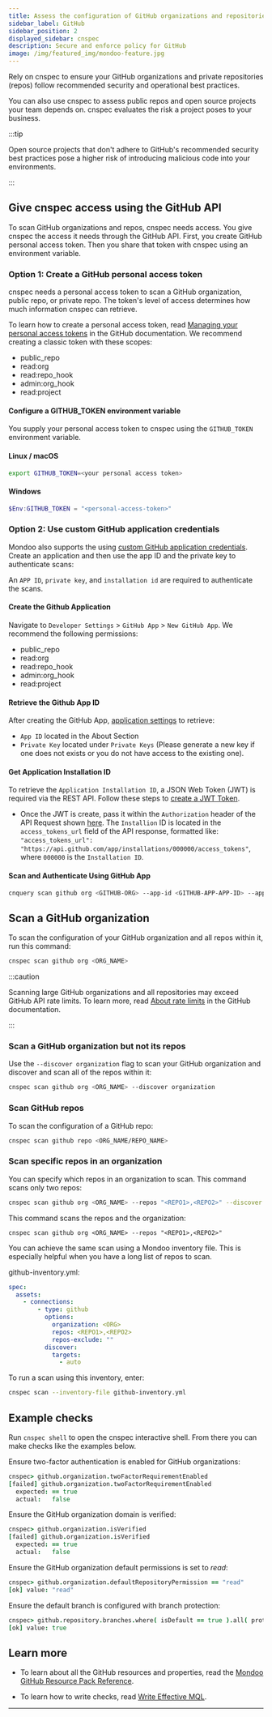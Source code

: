 ```yaml
---
title: Assess the configuration of GitHub organizations and repositories with cnspec
sidebar_label: GitHub
sidebar_position: 2
displayed_sidebar: cnspec
description: Secure and enforce policy for GitHub
image: /img/featured_img/mondoo-feature.jpg
---
```


Rely on cnspec to ensure your GitHub organizations and private repositories (repos) follow recommended security and operational best practices.

You can also use cnspec to assess public repos and open source projects your team depends on. cnspec evaluates the risk a project poses to your business.

:::tip

Open source projects that don't adhere to GitHub's recommended security best practices pose a higher risk of introducing malicious code into your environments.

:::

## Give cnspec access using the GitHub API

To scan GitHub organizations and repos, cnspec needs access. You give cnspec the access it needs through the GitHub API. First, you create GitHub personal access token. Then you share that token with cnspec using an environment variable.

### Option 1: Create a GitHub personal access token

cnspec needs a personal access token to scan a GitHub organization, public repo, or private repo. The token's level of access determines how much information cnspec can retrieve.

To learn how to create a personal access token, read [Managing your personal access tokens](https://docs.github.com/en/authentication/keeping-your-account-and-data-secure/managing-your-personal-access-tokens) in the GitHub documentation. We recommend creating a classic token with these scopes:

- public_repo
- read:org
- read:repo_hook
- admin:org_hook
- read:project

#### Configure a GITHUB_TOKEN environment variable

You supply your personal access token to cnspec using the `GITHUB_TOKEN` environment variable.

#### Linux / macOS

```bash
export GITHUB_TOKEN=<your personal access token>
```

#### Windows

```powershell
$Env:GITHUB_TOKEN = "<personal-access-token>"
```

### Option 2: Use custom GitHub application credentials

Mondoo also supports the using [custom GitHub application credentials](https://docs.github.com/en/apps/creating-github-apps). Create an application and then use the app ID and the private key to authenticate scans:

An `APP ID`, `private key`, and `installation id` are required to authenticate the scans.

#### Create the Github Application

Navigate to `Developer Settings` > `GitHub App` > `New GitHub App`. We recommend the following permissions:

- public_repo
- read:org
- read:repo_hook
- admin:org_hook
- read:project

#### Retrieve the Github App ID

After creating the GitHub App, [application settings](https://github.com/settings/apps/) to retrieve:

- `App ID` located in the About Section
- `Private Key` located under `Private Keys` (Please generate a new key if one does not exists or you do not have access to the existing one).

#### Get Application Installation ID

To retrieve the `Application Installation ID`, a JSON Web Token (JWT) is required via the REST API. Follow these steps to [create a JWT Token](https://docs.github.com/en/apps/creating-github-apps/authenticating-with-a-github-app/generating-a-json-web-token-jwt-for-a-github-app#generating-a-json-web-token-jwt).

- Once the JWT is create, pass it within the `Authorization` header of the API Request shown [here](https://docs.github.com/en/apps/creating-github-apps/authenticating-with-a-github-app/generating-a-json-web-token-jwt-for-a-github-app#about-json-web-tokens-jwts). The `Installion` ID is located in the `access_tokens_url` field of the API response, formatted like: `"access_tokens_url": "https://api.github.com/app/installations/000000/access_tokens"`, where `000000` is the `Installation ID`.

#### Scan and Authenticate Using GitHub App

```bash
cnquery scan github org <GITHUB-ORG> --app-id <GITHUB-APP-APP-ID> --app-installation-id <GITHUB-APP-INSTALLATION-ID> --app-private-key <PATH-TO-PEM-FILE>
```

## Scan a GitHub organization

To scan the configuration of your GitHub organization and all repos within it, run this command:

```bash
cnspec scan github org <ORG_NAME>
```

:::caution

Scanning large GitHub organizations and all repositories may exceed GitHub API rate limits. To learn more, read [About rate limits](https://docs.github.com/en/rest/rate-limit?apiVersion=2022-11-28#about-rate-limits) in the GitHub documentation.

:::

### Scan a GitHub organization but not its repos

Use the `--discover organization` flag to scan your GitHub organization and discover and scan all of the repos within it:

```bash
cnspec scan github org <ORG_NAME> --discover organization
```

### Scan GitHub repos

To scan the configuration of a GitHub repo:

```bash
cnspec scan github repo <ORG_NAME/REPO_NAME>
```

### Scan specific repos in an organization

You can specify which repos in an organization to scan. This command scans only two repos:

```bash
cnspec scan github org <ORG_NAME> --repos "<REPO1>,<REPO2>" --discover repos
```

This command scans the repos and the organization:

```
cnspec scan github org <ORG_NAME> --repos "<REPO1>,<REPO2>"
```

You can achieve the same scan using a Mondoo inventory file. This is especially helpful when you have a long list of repos to scan.

github-inventory.yml:

```yml
spec:
  assets:
    - connections:
        - type: github
          options:
            organization: <ORG>
            repos: <REPO1>,<REPO2>
            repos-exclude: ""
          discover:
            targets:
              - auto
```

To run a scan using this inventory, enter:

```bash
cnspec scan --inventory-file github-inventory.yml
```

## Example checks

Run `cnspec shell` to open the cnspec interactive shell. From there you can make checks like the examples below.

Ensure two-factor authentication is enabled for GitHub organizations:

```coffeescript
cnspec> github.organization.twoFactorRequirementEnabled
[failed] github.organization.twoFactorRequirementEnabled
  expected: == true
  actual:   false
```

Ensure the GitHub organization domain is verified:

```coffeescript
cnspec> github.organization.isVerified
[failed] github.organization.isVerified
  expected: == true
  actual:   false
```

Ensure the GitHub organization default permissions is set to _read_:

```coffeescript
cnspec> github.organization.defaultRepositoryPermission == "read"
[ok] value: "read"
```

Ensure the default branch is configured with branch protection:

```coffeescript
cnspec> github.repository.branches.where( isDefault == true ).all( protected == true )
[ok] value: true
```

## Learn more

- To learn about all the GitHub resources and properties, read the [Mondoo GitHub Resource Pack Reference](/mql/resources/github-pack/).

- To learn how to write checks, read [Write Effective MQL](/mql/mql.write).

---

